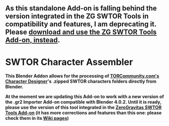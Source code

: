 ## As this standalone Add-on is falling behind the version integrated in the ZG SWTOR Tools in compatibility and features, I am deprecating it. Please [download and use the ZG SWTOR Tools Add-on, instead](https://github.com/SWTOR-Slicers/ZG-SWTOR-Tools).

# SWTOR Character Assembler

**This Blender Addon allows for the processing of [TORCommunity.com's Character Designer](https://github.com/SWTOR-Slicers/WikiPedia/wiki/Using-TORCommunity-Character-Designer)'s .zipped SWTOR characters folders directly from Blender.**

**At the moment we are updating this Add-on to work with a new version of the .gr2 Importer Add-on compatible with Blender 4.0.2. Until it is ready, please use the version of this tool integrated in the [ZeroGravitas SWTOR Tools Add-on](https://github.com/SWTOR-Slicers/ZG-SWTOR-Tools) (it has more corrections and features than this one: please check them in its [Wiki pages](https://github.com/SWTOR-Slicers/WikiPedia/wiki/ZG-SWTOR-Tools-Add-on))**

